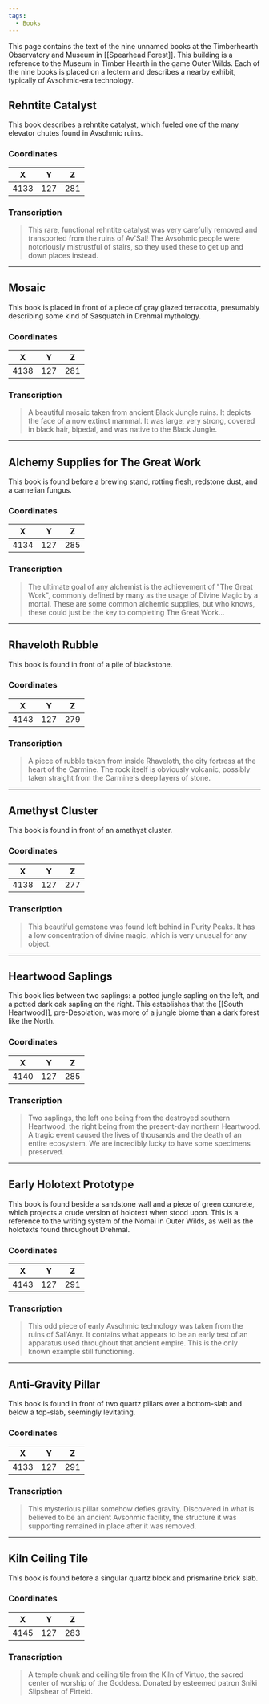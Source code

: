 ```yaml
---
tags:
  - Books
---
```

This page contains the text of the nine unnamed books at the Timberhearth Observatory and Museum in [[Spearhead Forest]]. This building is a reference to the Museum in Timber Hearth in the game Outer Wilds. Each of the nine books is placed on a lectern and describes a nearby exhibit, typically of Avsohmic-era technology.

## Rehntite Catalyst

This book describes a rehntite catalyst, which fueled one of the many elevator chutes found in Avsohmic ruins.

### Coordinates
| **X** | **Y** | **Z** |
| :---: | :---: | :---: |
| 4133  |  127  |  281  |

### Transcription
> This rare, functional rehntite catalyst was very carefully removed and transported from the ruins of Av'Sal! The Avsohmic people were notoriously mistrustful of stairs, so they used these to get up and down places instead.

***

## Mosaic

This book is placed in front of a piece of gray glazed terracotta, presumably describing some kind of Sasquatch in Drehmal mythology.

### Coordinates
| **X** | **Y** | **Z** |
| :---: | :---: | :---: |
| 4138  |  127  |  281  |

### Transcription
> A beautiful mosaic taken from ancient Black Jungle ruins. It depicts the face of a now extinct mammal. It was large, very strong, covered in black hair, bipedal, and was native to the Black Jungle.

***

## Alchemy Supplies for The Great Work

This book is found before a brewing stand, rotting flesh, redstone dust, and a carnelian fungus.

### Coordinates
| **X** | **Y** | **Z** |
| :---: | :---: | :---: |
| 4134  |  127  |  285  |

### Transcription
> The ultimate goal of any alchemist is the achievement of "The Great Work", commonly defined by many as the usage of Divine Magic by a mortal. These are some common alchemic supplies, but who knows, these could just be the key to completing The Great Work...

***

## Rhaveloth Rubble

This book is found in front of a pile of blackstone.

### Coordinates
| **X** | **Y** | **Z** |
| :---: | :---: | :---: |
| 4143  |  127  |  279  |

### Transcription
> A piece of rubble taken from inside Rhaveloth, the city fortress at the heart of the Carmine. The rock itself is obviously volcanic, possibly taken straight from the Carmine's deep layers of stone.

***

## Amethyst Cluster

This book is found in front of an amethyst cluster.

### Coordinates
| **X** | **Y** | **Z** |
| :---: | :---: | :---: |
| 4138  |  127  |  277  |

### Transcription
> This beautiful gemstone was found left behind in Purity Peaks. It has a low concentration of divine magic, which is very unusual for any object.

***

## Heartwood Saplings

This book lies between two saplings: a potted jungle sapling on the left, and a potted dark oak sapling on the right. This establishes that the [[South Heartwood]], pre-Desolation, was more of a jungle biome than a dark forest like the North.

### Coordinates
| **X** | **Y** | **Z** |
| :---: | :---: | :---: |
| 4140  |  127  |  285  |


### Transcription
> Two saplings, the left one being from the destroyed southern Heartwood, the right being from the present-day northern Heartwood. A tragic event caused the lives of thousands and the death of an entire ecosystem. We are incredibly lucky to have some specimens preserved.

***

## Early Holotext Prototype

This book is found beside a sandstone wall and a piece of green concrete, which projects a crude version of holotext when stood upon. This is a reference to the writing system of the Nomai in Outer Wilds, as well as the holotexts found throughout Drehmal.

### Coordinates
| **X** | **Y** | **Z** |
| :---: | :---: | :---: |
| 4143  |  127  |  291  |

### Transcription
> This odd piece of early Avsohmic technology was taken from the ruins of Sal'Anyr. It contains what appears to be an early test of an apparatus used throughout that ancient empire. This is the only known example still functioning.

***

## Anti-Gravity Pillar

This book is found in front of two quartz pillars over a bottom-slab and below a top-slab, seemingly levitating.

### Coordinates
| **X** | **Y** | **Z** |
| :---: | :---: | :---: |
| 4133  |  127  |  291  |

### Transcription
> This mysterious pillar somehow defies gravity. Discovered in what is believed to be an ancient Avsohmic facility, the structure it was supporting remained in place after it was removed.

***

## Kiln Ceiling Tile

This book is found before a singular quartz block and prismarine brick slab.

### Coordinates
| **X** | **Y** | **Z** |
| :---: | :---: | :---: |
| 4145  |  127  |  283  |

### Transcription
> A temple chunk and ceiling tile from the Kiln of Virtuo, the sacred center of worship of the Goddess. Donated by esteemed patron Sniki Slipshear of Firteid.
